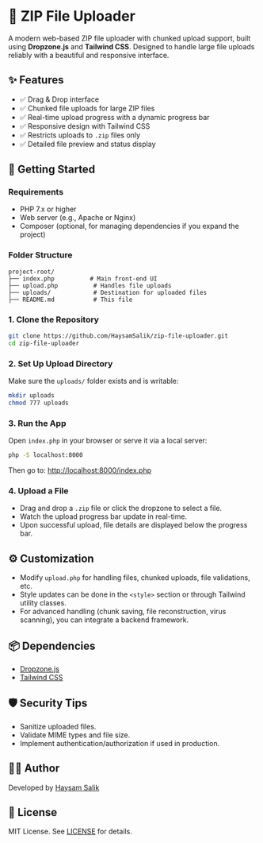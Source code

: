 # 📁 ZIP File Uploader

A modern web-based ZIP file uploader with chunked upload support, built using **Dropzone.js** and **Tailwind CSS**. Designed to handle large file uploads reliably with a beautiful and responsive interface.

## ✨ Features

- ✅ Drag & Drop interface
- ✅ Chunked file uploads for large ZIP files
- ✅ Real-time upload progress with a dynamic progress bar
- ✅ Responsive design with Tailwind CSS
- ✅ Restricts uploads to `.zip` files only
- ✅ Detailed file preview and status display

## 🚀 Getting Started

### Requirements

- PHP 7.x or higher
- Web server (e.g., Apache or Nginx)
- Composer (optional, for managing dependencies if you expand the project)

### Folder Structure

```
project-root/
├── index.php          # Main front-end UI
├── upload.php          # Handles file uploads
├── uploads/            # Destination for uploaded files
├── README.md           # This file
```

### 1. Clone the Repository

```bash
git clone https://github.com/HaysamSalik/zip-file-uploader.git
cd zip-file-uploader
```

### 2. Set Up Upload Directory

Make sure the `uploads/` folder exists and is writable:

```bash
mkdir uploads
chmod 777 uploads
```

### 3. Run the App

Open `index.php` in your browser or serve it via a local server:

```bash
php -S localhost:8000
```

Then go to: [http://localhost:8000/index.php](http://localhost:8000/index.php)

### 4. Upload a File

- Drag and drop a `.zip` file or click the dropzone to select a file.
- Watch the upload progress bar update in real-time.
- Upon successful upload, file details are displayed below the progress bar.

## ⚙️ Customization

- Modify `upload.php` for handling files, chunked uploads, file validations, etc.
- Style updates can be done in the `<style>` section or through Tailwind utility classes.
- For advanced handling (chunk saving, file reconstruction, virus scanning), you can integrate a backend framework.

## 📦 Dependencies

- [Dropzone.js](https://www.dropzone.dev/)
- [Tailwind CSS](https://tailwindcss.com/)

## 🛡️ Security Tips

- Sanitize uploaded files.
- Validate MIME types and file size.
- Implement authentication/authorization if used in production.

## 🧑‍💻 Author

Developed by [Haysam Salik](https://github.com/haysamms)

## 📄 License

MIT License. See [LICENSE](LICENSE) for details.
